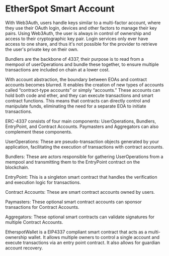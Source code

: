 # EtherSpot Smart Account

With Web3Auth, users handle keys similar to a multi-factor account, where they use their OAuth login, devices and other factors to manage their key pairs. Using Web3Auth, the user is always in control of ownership and access to their cryptographic key pair. Login services only ever have access to one share, and thus it's not possible for the provider to retrieve the user's private key on their own.

Bundlers are the backbone of 4337, their purpose is to read from a mempool of userOperations and bundle these together, to ensure multiple transactions are included on chain at a lower cost.

With account abstraction, the boundary between EOAs and contract accounts becomes blurred. It enables the creation of new types of accounts called “contract-type accounts” or simply “accounts.” These accounts can hold both code and ether, and they can execute transactions and smart contract functions. This means that contracts can directly control and manipulate funds, eliminating the need for a separate EOA to initiate transactions.

ERC-4337 consists of four main components: UserOperations, Bundlers, EntryPoint, and Contract Accounts. Paymasters and Aggregators can also complement these components.

UserOperations: These are pseudo-transaction objects generated by your application, facilitating the execution of transactions with contract accounts.

Bundlers: These are actors responsible for gathering UserOperations from a mempool and transmitting them to the EntryPoint contract on the blockchain.

EntryPoint: This is a singleton smart contract that handles the verification and execution logic for transactions.

Contract Accounts: These are smart contract accounts owned by users.

Paymasters: These optional smart contract accounts can sponsor transactions for Contract Accounts.

Aggregators: These optional smart contracts can validate signatures for multiple Contract Accounts.

EtherspotWallet is a EIP4337 compliant smart contract that acts as a multi-ownership wallet. It allows multiple owners to control a single account and execute transactions via an entry point contract. It also allows for guardian account recovery.


